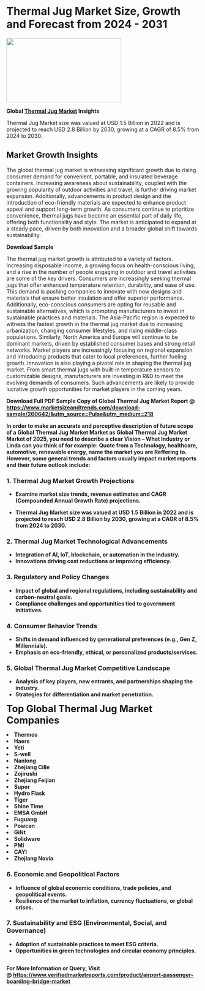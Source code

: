 <H1>Thermal Jug Market Size, Growth and Forecast from 2024 - 2031</H1><img class="aligncenter size-medium wp-image-584254" src="https://thirdeyenews.in/wp-content/uploads/2024/09/Global-Market-Research-300x168.jpeg" alt="" width="300" height="168" /><p><strong>Global&nbsp;<a href="https://www.marketsizeandtrends.com/download-sample/260642/&amp;utm_source=Pulse&amp;utm_medium=218">Thermal Jug Market</a> Insights</strong></p><p>Thermal Jug Market size was valued at USD 1.5 Billion in 2022 and is projected to reach USD 2.8 Billion by 2030, growing at a CAGR of 8.5% from 2024 to 2030.</p><p><h2>Market Growth Insights</h2> <p>The global thermal jug market is witnessing significant growth due to rising consumer demand for convenient, portable, and insulated beverage containers. Increasing awareness about sustainability, coupled with the growing popularity of outdoor activities and travel, is further driving market expansion. Additionally, advancements in product design and the introduction of eco-friendly materials are expected to enhance product appeal and support long-term growth. As consumers continue to prioritize convenience, thermal jugs have become an essential part of daily life, offering both functionality and style. The market is anticipated to expand at a steady pace, driven by both innovation and a broader global shift towards sustainability.</p> <p><strong>Download Sample</strong></p> <p>The thermal jug market growth is attributed to a variety of factors. Increasing disposable income, a growing focus on health-conscious living, and a rise in the number of people engaging in outdoor and travel activities are some of the key drivers. Consumers are increasingly seeking thermal jugs that offer enhanced temperature retention, durability, and ease of use. This demand is pushing companies to innovate with new designs and materials that ensure better insulation and offer superior performance. Additionally, eco-conscious consumers are opting for reusable and sustainable alternatives, which is prompting manufacturers to invest in sustainable practices and materials. The Asia-Pacific region is expected to witness the fastest growth in the thermal jug market due to increasing urbanization, changing consumer lifestyles, and rising middle-class populations. Similarly, North America and Europe will continue to be dominant markets, driven by established consumer bases and strong retail networks. Market players are increasingly focusing on regional expansion and introducing products that cater to local preferences, further fueling growth. Innovation is also playing a pivotal role in shaping the thermal jug market. From smart thermal jugs with built-in temperature sensors to customizable designs, manufacturers are investing in R&D to meet the evolving demands of consumers. Such advancements are likely to provide lucrative growth opportunities for market players in the coming years.</p> <p><strong></p><p><span class=""><strong>Download Full PDF Sample Copy of Global Thermal Jug Market Report</strong> @ <a href="https://www.marketsizeandtrends.com/download-sample/260642/&amp;utm_source=Pulse&amp;utm_medium=218" target="_blank">https://www.marketsizeandtrends.com/download-sample/260642/&amp;utm_source=Pulse&amp;utm_medium=218</a></span></p><p>In order to make an accurate and perceptive description of future scope of a Global&nbsp;Thermal Jug Market Market as Global&nbsp;Thermal Jug Market Market of 2025, you need to describe a clear Vision &ndash; What Industry or Linda can you think of for example: Quote from a Technology, healthcare, automotive, renewable energy, name the market you are Reffering to. However, some general trends and factors usually impact market reports and their future outlook include:</p><h3>1.&nbsp;<strong>Thermal Jug Market Growth Projections</strong></h3><ul><li>Examine market size trends, revenue estimates and CAGR (Compounded Annual Growth Rate) projections.</li><li><p>Thermal Jug Market size was valued at USD 1.5 Billion in 2022 and is projected to reach USD 2.8 Billion by 2030, growing at a CAGR of 8.5% from 2024 to 2030.</p></li></ul><h3>2.&nbsp;<strong>Thermal Jug Market Technological Advancements</strong></h3><ul><li>Integration of AI, IoT, blockchain, or automation in the industry.</li><li>Innovations driving cost reductions or improving efficiency.</li></ul><h3>3.&nbsp;<strong>Regulatory and Policy Changes</strong></h3><ul><li>Impact of global and regional regulations, including sustainability and carbon-neutral goals.</li><li>Compliance challenges and opportunities tied to government initiatives.</li></ul><h3>4.&nbsp;<strong>Consumer Behavior Trends</strong></h3><ul><li>Shifts in demand influenced by generational preferences (e.g., Gen Z, Millennials).</li><li>Emphasis on eco-friendly, ethical, or personalized products/services.</li></ul><h3>5.&nbsp;<strong>Global Thermal Jug Market Competitive Landscape</strong></h3><ul><li>Analysis of key players, new entrants, and partnerships shaping the industry.</li><li>Strategies for differentiation and market penetration.</li></ul><p data-pm-slice="1 1 []"><span style="color: inherit; font-family: inherit; font-size: 25px;">Top Global Thermal Jug Market Companies</span></p><div class="" data-test-id=""><p><li>Thermos</li><li> Haers</li><li> Yeti</li><li> S-well</li><li> Nanlong</li><li> Zhejiang Cille</li><li> Zojirushi</li><li> Zhejiang Feijian</li><li> Supor</li><li> Hydro Flask</li><li> Tiger</li><li> Shine Time</li><li> EMSA GmbH</li><li> Fuguang</li><li> Powcan</li><li> GiNt</li><li> Solidware</li><li> PMI</li><li> CAYI</li><li> Zhejiang Novia</li></p></div><h3>6.&nbsp;<strong>Economic and Geopolitical Factors</strong></h3><ul><li>Influence of global economic conditions, trade policies, and geopolitical events.</li><li>Resilience of the market to inflation, currency fluctuations, or global crises.</li></ul><h3>7.&nbsp;<strong>Sustainability and ESG (Environmental, Social, and Governance)</strong></h3><ul><li>Adoption of sustainable practices to meet ESG criteria.</li><li>Opportunities in green technologies and circular economy principles.</li></ul><h2><strong style="font-size: 14px;">For More Information or Query, Visit @&nbsp;</strong><a style="background-color: #ffffff; font-size: 14px;" href="https://www.marketsizeandtrends.com/report/thermal-jug-market/" target="_blank">https://www.verifiedmarketreports.com/product/airport-passenger-boarding-bridge-market</a></h2>
